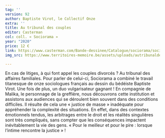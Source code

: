 ```yaml
---
tag: ''
version: 92
author: Baptiste Virot, le Collectif Onze
extra: ''
title: Au tribunal des couples
editor: Casterman
col: coll. « Sociorama »
year: "2020"
price: 12 €
link: https://www.casterman.com/Bande-dessinee/Catalogue/sociorama/sociorama-au-tribunal-des-couples
img_src: https://www.territoires-memoire.be/assets/uploads/autribunaldescouples.jpg

---
```

En cas de litiges, à qui font appel les couples divorcés ? Au tribunal des affaires familiales. Pour parler de celui-ci, Sociorama a combiné le travail titanesque de onze sociologues français au dessin du bédéiste Baptiste Virot. Une fois de plus, un duo vulgarisateur gagnant ! En compagnie de Malika, le personnage de la greffière, nous découvrons cette institution et assistons aux audiences qui se déroulent bien souvent dans des conditions difficiles. Il résulte de cela une « justice de masse » inadéquate pour appréhender la complexité des situations. En effet, dans des contextes émotionnels tendus, les arbitrages entre le droit et les réalités singulières sont très compliqués, sans compter que les conséquences impactent inévitablement la vie des gens. « Pour le meilleur et pour le pire : lorsque l’intime rencontre la justice » !